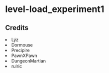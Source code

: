 # level-load_experiment1
 
## Credits
<li> Lýz</li>
<li> Dormouse</li>
<li> Precipire</li>
<li> PawnXPawn</li>
<li> DungeonMartian</li>
<li> rulric</li>
